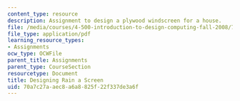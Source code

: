 ```yaml
---
content_type: resource
description: Assignment to design a plywood windscreen for a house.
file: /media/courses/4-500-introduction-to-design-computing-fall-2008/70a7c27aaec8a6a8825f22f337de3a6f_assn8.pdf
file_type: application/pdf
learning_resource_types:
- Assignments
ocw_type: OCWFile
parent_title: Assignments
parent_type: CourseSection
resourcetype: Document
title: Designing Rain a Screen
uid: 70a7c27a-aec8-a6a8-825f-22f337de3a6f
---
```


